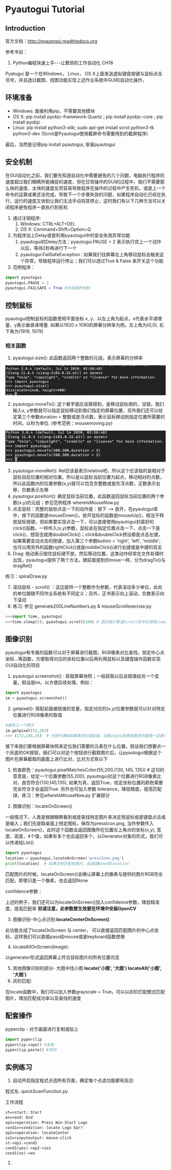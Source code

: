 # Pyautogui Tutorial

## Introduction

官方文档：http://pyautogui.readthedocs.org

参考书目：

1. Python编程快速上手---让繁琐的工作自动化   CH18

Pyatugui 是一个在Windows， Linux， OS X上面发送虚拟键盘按键与鼠标点击讯号，并且透过截图，找图功能实现上述作业系统中GUI的自动化操作，

## 环境准备

- Windows: 直接利用pip，不需要其他模块
- OS X: pip install pyobjc-framework-Quartz ; pip install pyobjc-core ; pip install pyobjc
- Linux: pip install python3-xlib; sudo apt-get install scrot python3-tk python3-dev  (Scrot是Pyautogui使用截屏命令需要用到的截屏程序)

最后，当然是记得pip install pyautogui, 安装pyautogui

## 安全机制

在GUI自动化之前，我们要先知道自动化中需要避免的几个问题，电脑执行程序的速度超过我们眼睛所能捕捉的速度，但在日常操作的GUI的过程中，我们不需要那么快的速度，太快的速度反而容易导致程序在操作的过程中产生死机，或是上一个命令的运算成果还没完成，导致下一个步骤失效的问题，如果程序自动化已经在执行，运行的速度又快到让我们无法手动将其停止，这时我们有以下几种方法可以关闭程序避免程序一直执行到死机

1. 通过注销程序: 
    1. Windows: CTRL+ALT+DEL
    2. OS X: Command+Shift+Option+Q
2. 为程序加上Delay或是利用pyautogui中的安全失效异常功能
    1. pyautogui的Delay方法：pyautogui.PAUSE = 2 表示执行完上一个动作以后，等待2秒再进行下一个
    2. pyautogui.FailSafeException : 如果我们往屏幕左上角移动鼠标会触发这个异常，导致程序运行停止；我们可以透过True & False 来开关这个功能
3. 范例程序：

```python
import pyautogui
pyautogui.PAUSE = 2
pyautogui.FAILSAFE = True #开启保护机制
```



## 控制鼠标

pyautogui控制鼠标的函数使用平面坐标 x, y，以左上角为起点，x代表水平递增量，y表示垂直递增量. 如果以1920 x 1080的屏幕分辨率为例，左上角为(0,0), 右下角为(1919, 1079)

### 相关函数

1. pyautogui.size(): 此函数返回两个整数的元组，表示屏幕的分辨率

![](https://raw.githubusercontent.com/xfzlun/xfzlun.github.iogithub/master/%E6%88%AA%E5%B1%8F2020-08-16%20%E4%B8%8B%E5%8D%884.39.45.png)

2. pyautogui.moveTo(): 这个看字面应该猜得到，是移动鼠标用的，没错，我们输入x, y参数就可以指定鼠标移动到我们指定的屏幕位置，另外我们还可以给定第三个参数duration = 整数或是浮点数，表示鼠标移动到指定位置所需要的时间，以秒为单位. (参考范例：mousemoving.py)

![](https://raw.githubusercontent.com/xfzlun/xfzlun.github.iogithub/master/%E6%88%AA%E5%B1%8F2020-08-16%20%E4%B8%8B%E5%8D%884.55.03.png)

3. pyautogui.moveRel(): Rel应该是表示relative吧，所以这个应该指的是相对于鼠标目前位置的相对位置，所以是以鼠标当前位置为起点，移动相对的点数，所以此函数内的位置参数(x,y)就可以包含负整数或是负浮点数，正数表示右移，负数表示左移
4. pyautogui.position(): 确定鼠标当前位置，此函数返回鼠标当前位置的两个参数(x.y)的元组；参见范例程序 whereIsMouseNow.py 
5. 点击鼠标：完整的鼠标点击一下的动作是：按下 --> 放开，在pyautogui库中，按下的函数是mouseDown()，放开鼠标的函数是mouseUp()，相当于释放鼠标按键，但如果要实现点击一下，可以直接使用pyautogui封装好的click()函数。一样传入(x,y)参数，鼠标会在指定位置点击一下，点击一下是click()，想双击就用doubleClick()；click&doubleClick预设都是点击左键，如果需要变动点击的按键，加入第三个参数button = 'right', 'left', 'middle'; 也可以用另外的函数rightClick()或是middleClick()进行右键或是中键的双击
6. Drag: 拖动表示按住鼠标键不放，然后移动位置，这类动作经常在文件处理时出现，pyautogui提供了两个方法，跟前面提到的move一样，分为dragTo()与dragRel()

练习：spiralDraw.py

7. 滚动鼠标 - scroll() ：这边提供一个整数作为参数，代表滚动多少单位，此处的单位跟随不同作业系统有不同定义；另外，正书表示向上滚动，负数表示向下滚动
8. 练习: 参见 generate200LineNumbers.py & mouseScrollexercise.py

```python
>>>import time, pyautogui
>>>time.sleep(5); pyautogui.scroll(100) # 因为我们希望scroll命令在调用sleep后自动发生，我们在交互式环境中可以用分号让两个命令接续执行
```



## 图像识别

pyautogui有专属的函数可以对于屏幕进行截图，RGB像素对比查找，锁定中心点坐标...等函数，方便取得对应的坐标位置以后再利用鼠标以及键盘操作函数实现GUI自动化的项目

1. pyautogui.screenshot() : 获取屏幕快照；一般获取以后会赋值给另一个变量，假设是im，以方便后续处理，例如：

```python
import pyautogui
im = pyautogui.screenshot()  
```

2. getpixel(): 搭配前面被赋值的变量，指定对应的(x,y)位置参数就可以针对特定位置进行RGB像素的取值

```python
#接续上一个例子
im.getpixel(53,203)
>>> (172,145,35)  # 分别代表RGB像素的红绿蓝值，没有alpha的原因是因为截图一定是不透明的
```



接下来我们要根据屏幕快照来定位我们需要的元素在什么位置，假设我们想要点一个灰底的OK按钮，我们可以对这个按钮进行截取图片后，让pyautogui根据这个图片在屏幕截取的画面上进行比对，比对方式有以下

1. 检查颜色：pyautogui.pixelMatchesColor(55,200,(130, 145, 135)) # 这句的意思是，给定一个位置参数(55,200), pyautogui对这个位置进行RGB像素比对，是否符合(130,145,135), 如果为真，返回True，给定坐标位置的颜色需要完全符合才会返回True. 另外也可加入参数 tolerance，降低精度，提高匹配绿，练习：参见whereIsMouseNow.py 扩展部分

    

2. 图像识别：locateOnScreen()

一般情况下，人类是根据眼睛看到或是查找特定图片来决定用鼠标或是键盘点击或是输入；我们先提取桌面上特定图标，保存为pressIcon.png, 当作参数传入locateOnScreen()，此时这个函数会返回图像所在位置左上角点的坐标(x,y), 宽度，高度，4个值，如果有多个也会返回多个，以Generator对象的形式，我们可以传递给List()

```python
import pyautogui
location = pyautogui.locateOnScreen('pressIcon.png')
print(location)  # 如果没有匹配到图片，会返回None给location
```

匹配图片的时候，locateOnScreen()会确认屏幕上的像素与提供的图片RGB完全匹配，即使只差一个像素，也会返回None

confidence参数：

上述的例子，我们还可以为locateOnScreen()加入confidence参数，降低精准度，提高匹配率 **但请注意，此参数要生效要在环境中安装OpenCV**

3. 图像识别-中心点识别:**locateCenterOnScreen()**

此功能合成了locateOnScreen 与 center， 可以直接返回匹配图片的中心点坐标，这样我们可以直接pass给mouse或是keyboard函数使用

4. locateAllOnScreen(Image):

以generator形式返回屏幕上符合目标图片的所有位置讯息

5. 其他图像识别的部分- 大图中找小图 **locate('小图', '大图')  locateAll('小图', '大图')**
6. 灰阶匹配:

在locate函数中，我们可以加入参数grayscale = True，可以以灰阶匹配模式匹配图片，增加匹配成功率以及查找的速度

## 配套操作

pyperclip - 对于画面进行复制或贴上

```python
import pyperclip
pyperclip.cope() #复制
pyperclip.paste() #剪切
```



## 实例练习

1. 自动开启指定程式点选所有页面，确定每个点选功能都有反应:

程式名: quickScanFunction.py

工作流程

```flow
st=>start: Start
en=>end: End
op1=>operation: Press Win-Start Logo
cond1=>condition: locate Logo bar?
op2=>operation: locateCenter
io1=>inputoutput: mouse-click
st->op1->cond1
cond1(yes)->op2->io1
cond1(no)->en

```









1. 



